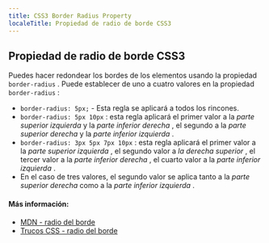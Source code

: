 ```yaml
---
title: CSS3 Border Radius Property
localeTitle: Propiedad de radio de borde CSS3
---
```

## Propiedad de radio de borde CSS3

Puedes hacer redondear los bordes de los elementos usando la propiedad `border-radius` . Puede establecer de uno a cuatro valores en la propiedad `border-radius` :

*   `border-radius: 5px;` - Esta regla se aplicará a todos los rincones.
*   `border-radius: 5px 10px` : esta regla aplicará el primer valor a la _parte superior izquierda_ y la _parte inferior derecha_ , el segundo a la _parte superior derecha_ y la _parte inferior izquierda_ .
*   `border-radius: 3px 5px 7px 10px` : esta regla aplicará el primer valor a la _parte superior izquierda_ , el segundo valor a _la derecha superior_ , el tercer valor a la _parte inferior derecha_ , el cuarto valor a la _parte inferior izquierda_ .
*   En el caso de tres valores, el segundo valor se aplica tanto a la _parte superior derecha_ como a la _parte inferior izquierda_ .

#### Más información:

*   [MDN - radio del borde](https://developer.mozilla.org/en-US/docs/Web/CSS/border-radius)
*   [Trucos CSS - radio del borde](https://css-tricks.com/almanac/properties/b/border-radius/)